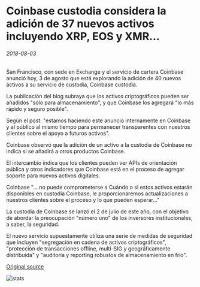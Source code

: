 # Coinbase custodia considera la adición de 37 nuevos activos incluyendo XRP, EOS y XMR...

###### 2018-08-03

San Francisco, con sede en Exchange y el servicio de cartera Coinbase anunció hoy, 3 de agosto que está explorando la adición de 40 nuevos activos a su servicio de custodia, Coinbase custodia.

La publicación del blog subraya que los activos criptográficos pueden ser añadidos "sólo para almacenamiento", y que Coinbase los agregará "lo más rápido y seguro posible".

Según el post: "estamos haciendo este anuncio internamente en Coinbase y al público al mismo tiempo para permanecer transparentes con nuestros clientes sobre el apoyo a futuros activos".

Coinbase observó que la adición de un activo a la custodia de Coinbase no indica si se añadirá a otros productos Coinbase.

El intercambio indica que los clientes pueden ver APIs de orientación pública y otros indicadores que Coinbase está en el proceso de agregar soporte para nuevos activos digitales.

Coinbase "... no puede comprometerse a Cuándo o si estos activos estarán disponibles en custodia Coinbase, le proporcionaremos actualizaciones a nuestros clientes sobre el proceso y lo que pueden esperar..."

La custodia de Coinbase se lanzó el 2 de julio de este año, con el objetivo de abordar la preocupación "número uno" de los inversores institucionales, a saber, la seguridad.

El nuevo servicio supuestamente utiliza una serie de medidas de seguridad que incluyen "segregación en cadena de activos criptográficos", "protección de transacciones offline, multi-SIG y geográficamente distribuida" y "auditoría y reporting robustos de almacenamiento en frío".

[Original source](https://cointelegraph.com/news/coinbase-custody-considers-addition-of-37-new-assets-including-xrp-eos-and-xmr)

![stats](https://c.statcounter.com/11760860/0/a89fa40b/1/ "stats")